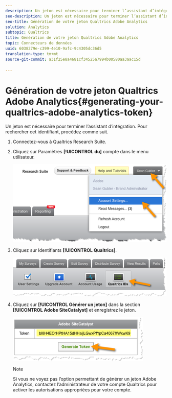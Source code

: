 ```yaml
---
description: Un jeton est nécessaire pour terminer l’assistant d’intégration. Pour rechercher cet identifiant, procédez comme suit.
seo-description: Un jeton est nécessaire pour terminer l’assistant d’intégration. Pour rechercher cet identifiant, procédez comme suit.
seo-title: Génération de votre jeton Qualtrics Adobe Analytics
solution: Analytics
subtopic: Qualtrics
title: Génération de votre jeton Qualtrics Adobe Analytics
topic: Connecteurs de données
uuid: 6038279e-c399-4e10-9afc-9c4305dc36d5
translation-type: tm+mt
source-git-commit: a31f25e8a4681cf34525a7994b00580aa3aac15d

---
```



# Génération de votre jeton Qualtrics Adobe Analytics{#generating-your-qualtrics-adobe-analytics-token}

Un jeton est nécessaire pour terminer l’assistant d’intégration. Pour rechercher cet identifiant, procédez comme suit.

1. Connectez-vous à Qualtrics Research Suite.
1. Cliquez sur Paramètres **[!UICONTROL du]** compte dans le menu utilisateur.

   ![](assets/qualtrics-token-1.png)

1. Cliquez sur Identifiants **[!UICONTROL Qualtrics]**.

   ![](assets/qualtrics-token-2.png)

1. Cliquez sur **[!UICONTROL Générer un jeton]** dans la section **[!UICONTROL Adobe SiteCatalyst]** et enregistrez le jeton.

   ![](assets/qualtrics-token-3.png)

   >[!NOTE]
   >
   >Si vous ne voyez pas l’option permettant de générer un jeton Adobe Analytics, contactez l’administrateur de votre compte Qualtrics pour activer les autorisations appropriées pour votre compte.

